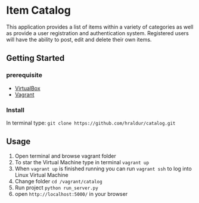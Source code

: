 # Item Catalog
This application provides a list of items within a variety of categories as well as provide a user registration and authentication system. Registered users will have the ability to post, edit and delete their own items.


## Getting Started

### prerequisite
* [VirtualBox](https://www.virtualbox.org/)
* [Vagrant](https://www.vagrantup.com/)

### Install
In terminal type:
`git clone https://github.com/hraldur/catalog.git`

## Usage

1. Open terminal and browse vagrant folder
2. To star the Virtual Machine type in terminal `vagrant up`
3. When `vagrant up` is finished running you can run `vagrant ssh` to log into Linux Virtual Machine
4. Change folder `cd /vagrant/catalog`
5. Run project `python run_server.py`
6. open `http://localhost:5000/` in your browser

